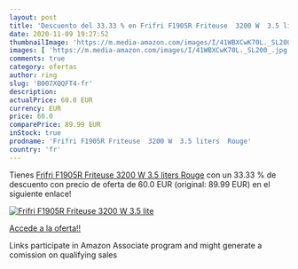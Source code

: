 ```yaml
---
layout: post
title: 'Descuento del 33.33 % en Frifri F1905R Friteuse  3200 W  3.5 lite'
date: 2020-11-09 19:27:52
thumbnailImage: 'https://m.media-amazon.com/images/I/41WBXCwK70L._SL200_.jpg'
images: [ 'https://m.media-amazon.com/images/I/41WBXCwK70L._SL200_.jpg' ]
comments: true
category: ofertas
author: ring
slug: 'B007XQQFT4-fr'
description:
actualPrice: 60.0 EUR
currency: EUR
price: 60.0
comparePrice: 89.99 EUR
inStock: true
prodname: 'Frifri F1905R Friteuse  3200 W  3.5 liters  Rouge'
country: 'fr'
---
```


Tienes [Frifri F1905R Friteuse  3200 W  3.5 liters  Rouge](https://www.amazon.fr/dp/B007XQQFT4/?tag=tolees0d-21) con un 33.33 % de descuento con precio de oferta de 60.0 EUR (original: 89.99 EUR) en el siguiente enlace!

[![Frifri F1905R Friteuse  3200 W  3.5 lite](https://m.media-amazon.com/images/I/41WBXCwK70L._SL200_.jpg)](https://www.amazon.fr/dp/B007XQQFT4/?tag=tolees0d-21)

[Accede a la oferta!!](https://www.amazon.fr/dp/B007XQQFT4/?tag=tolees0d-21)

Links participate in Amazon Associate program and might generate a comission on qualifying sales



